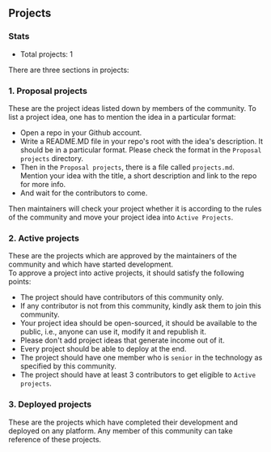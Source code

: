 ## Projects

### Stats

-   Total projects: 1

There are three sections in projects:

### 1. Proposal projects

These are the project ideas listed down by members of the community.
To list a project idea, one has to mention the idea in a particular format:

-   Open a repo in your Github account.
-   Write a README.MD file in your repo's root with the idea's description. It should be in a particular format. Please check the format in the `Proposal projects` directory.
-   Then in the `Proposal projects`, there is a file called `projects.md`. Mention your idea with the title, a short description and link to the repo for more info.
-   And wait for the contributors to come.

Then maintainers will check your project whether it is according to the rules of the community and move your project idea into `Active Projects`.

### 2. Active projects

These are the projects which are approved by the maintainers of the community and which have started development.  
 To approve a project into active projects, it should satisfy the following points:

-   The project should have contributors of this community only.
-   If any contributor is not from this community, kindly ask them to join this community.
-   Your project idea should be open-sourced, it should be available to the public, i.e., anyone can use it, modify it and republish it.
-   Please don't add project ideas that generate income out of it.
-   Every project should be able to deploy at the end.
-   The project should have one member who is `senior` in the technology as specified by this community.
-   The project should have at least 3 contributors to get eligible to `Active projects`.

### 3. Deployed projects

These are the projects which have completed their development and deployed on any platform. Any member of this community can take reference of these projects.
